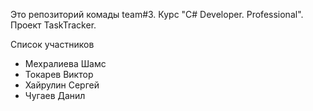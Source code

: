 Это репозиторий комады team#3. Курс "C# Developer. Professional". Проект TaskTracker.

Список участников
   - Мехралиева Шамс 
   - Токарев Виктор
   - Хайрулин Сергей
   - Чугаев Данил
